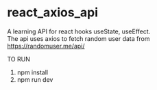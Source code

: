 # react_axios_api

A learning API for react hooks useState, useEffect. <br>
The api uses axios to fetch random user data from  https://randomuser.me/api/

TO RUN

1. npm install
2. npm run dev
